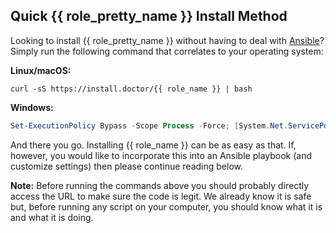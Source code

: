 ## Quick {{ role_pretty_name }} Install Method

Looking to install {{ role_pretty_name }} without having to deal with [Ansible](https://www.ansible.com/)? Simply run the following command that correlates to your operating system:

**Linux/macOS:**

```shell
curl -sS https://install.doctor/{{ role_name }} | bash
```

**Windows:**

```powershell
Set-ExecutionPolicy Bypass -Scope Process -Force; [System.Net.ServicePointManager]::SecurityProtocol = [System.Net.ServicePointManager]::SecurityProtocol -bor 3072; iex ((New-Object System.Net.WebClient).DownloadString('https://win.install.doctor/{{ role_name }}'))
```

And there you go. Installing {{ role_name }} can be as easy as that. If, however, you would like to incorporate this into an Ansible playbook (and customize settings) then please continue reading below.

**Note:** Before running the commands above you should probably directly access the URL to make sure the code is legit. We already know it is safe but, before running any script on your computer, you should know what it is and what it is doing.
